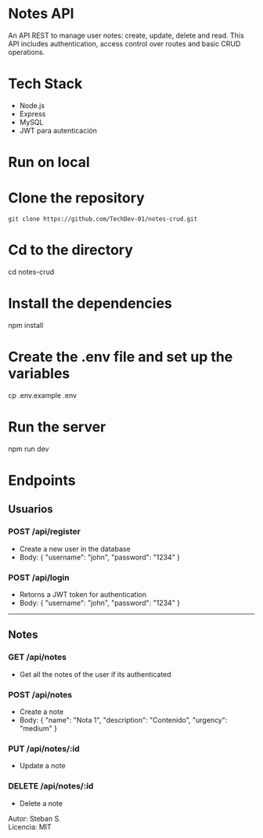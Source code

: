# Notes API
An API REST to manage user notes: create, update, delete and read.
This API includes authentication, access control over routes and basic CRUD operations.

# Tech Stack
- Node.js
- Express
- MySQL
- JWT para autenticación

# Run on local

# Clone the repository
`git clone https://github.com/TechDev-01/notes-crud.git`

# Cd to the directory
cd notes-crud

# Install the dependencies
npm install

# Create the .env file and set up the variables
cp .env.example .env

# Run the server
npm run dev

# Endpoints

## Usuarios

### POST /api/register
- Create a new user in the database
- Body: { "username": "john", "password": "1234" }

### POST /api/login
- Retorns a JWT token for authentication
- Body: { "username": "john", "password": "1234" }

---

## Notes

### GET /api/notes
- Get all the notes of the user if its authenticated

### POST /api/notes
- Create a note
- Body: { "name": "Nota 1", "description": "Contenido", "urgency": "medium" }

### PUT /api/notes/:id
- Update a note

### DELETE /api/notes/:id
- Delete a note

Autor: Steban S.  
Licencia: MIT
